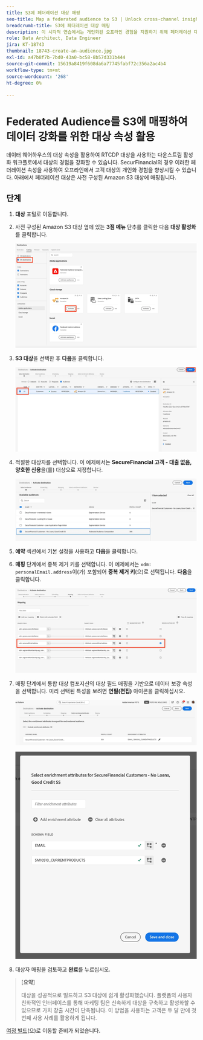 ```yaml
---
title: S3에 페더레이션 대상 매핑
seo-title: Map a federated audience to S3 | Unlock cross-channel insights with Federated Audience Composition
breadcrumb-title: S3에 페더레이션 대상 매핑
description: 이 시각적 연습에서는 개인화된 오프라인 경험을 지원하기 위해 페더레이션 대상을 다운스트림 Real-Time CDP 대상에 매핑합니다.
role: Data Architect, Data Engineer
jira: KT-18743
thumbnail: 18743-create-an-audience.jpg
exl-id: a47b8f7b-7bd0-43a0-bc58-8b57d331b444
source-git-commit: 15619a8419f608da6a77745fabf72c356a2ac4b4
workflow-type: tm+mt
source-wordcount: '268'
ht-degree: 0%

---
```


# Federated Audience를 S3에 매핑하여 데이터 강화를 위한 대상 속성 활용

데이터 웨어하우스의 대상 속성을 활용하여 RTCDP 대상을 사용하는 다운스트림 활성화 워크플로에서 대상의 경험을 강화할 수 있습니다. SecurFinancial의 경우 이러한 페더레이션 속성을 사용하여 오프라인에서 고객 대상의 개인화 경험을 향상시킬 수 있습니다. 아래에서 페더레이션 대상은 사전 구성된 Amazon S3 대상에 매핑됩니다.

## 단계

1. **대상** 포털로 이동합니다.

2. 사전 구성된 Amazon S3 대상 옆에 있는 **3점 메뉴** 단추를 클릭한 다음 **대상 활성화**&#x200B;를 클릭합니다.

   ![활성화-대상](assets/activate-audiences.png)

3. **S3 대상**&#x200B;을 선택한 후 **다음**&#x200B;을 클릭합니다.

   ![select-s3-destination](assets/select-s3-destination.png)

4. 적절한 대상자를 선택합니다. 이 예제에서는 **SecureFinancial 고객 - 대출 없음, 양호한 신용**&#x200B;을(를) 대상으로 지정합니다.

   ![select-s3-audience](assets/select-s3-audience.png)

5. **예약** 섹션에서 기본 설정을 사용하고 **다음**&#x200B;을 클릭합니다.

6. **매핑** 단계에서 중복 제거 키를 선택합니다. 이 예제에서는 `xdm: personalEmail.address`이(가) 포함되어 **중복 제거 키**(으)로 선택됩니다. **다음**&#x200B;을 클릭합니다.

   ![중복 제거 키](assets/deduplication-key.png)

7. 매핑 단계에서 통합 대상 컴포지션의 대상 필드 매핑을 기반으로 데이터 보강 속성을 선택합니다. 미리 선택된 특성을 보려면 **연필(편집)** 아이콘을 클릭하십시오.

   ![edit-attributes](assets/edit-attributes.png)

   ![final-attributes](assets/final-attribution.png)

8. 대상자 매핑을 검토하고 **완료**&#x200B;를 누르십시오.

>[**요약**]
>
> 대상을 성공적으로 빌드하고 S3 대상에 쉽게 활성화했습니다. 플랫폼의 사용자 친화적인 인터페이스를 통해 마케팅 팀은 신속하게 대상을 구축하고 활성화할 수 있으므로 가치 창출 시간이 단축됩니다. 이 방법을 사용하는 고객은 두 달 만에 첫 번째 사용 사례를 활용하게 됩니다.

[여정 빌드](build-journey-federated-audience.md)(으)로 이동할 준비가 되었습니다.

